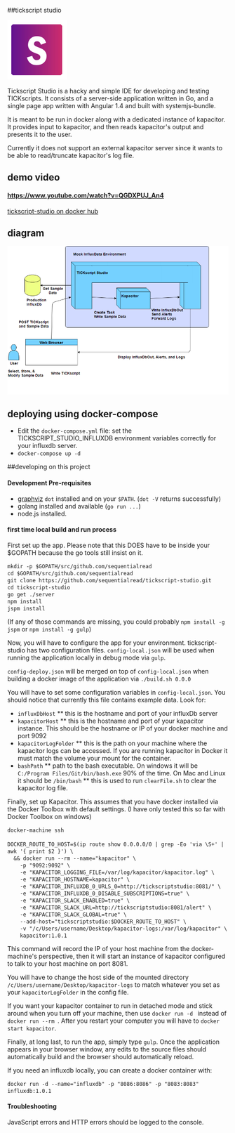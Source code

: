 ##tickscript studio

![logo](readme/studio.png)

Tickscript Studio is a hacky and simple IDE for developing and testing TICKscripts. It consists of a server-side application written in Go, and a single page app written with Angular 1.4 and built with systemjs-bundle.

It is meant to be run in docker along with a dedicated instance of kapacitor. It provides input to kapacitor, and then reads kapacitor's output and presents it to the user.

Currently it does not support an external kapacitor server since it wants to be able to read/truncate kapacitor's log file.

## demo video

#### https://www.youtube.com/watch?v=QGDXPUJ_An4

[tickscript-studio on docker hub](https://hub.docker.com/r/sequentialread/tickscript-studio/)

## diagram

![flow diagram](static/images/flow-diagram.png)

## deploying using docker-compose

* Edit the `docker-compose.yml` file: set the TICKSCRIPT_STUDIO_INFLUXDB environment variables correctly for your influxdb server.
* `docker-compose up -d`

##developing on this project

#### Development Pre-requisites

  * [graphviz](http://www.graphviz.org/Download..php) `dot` installed and on your `$PATH`. (`dot -V` returns successfully)
  * golang installed and available (`go run ...`)
  * node.js installed.

#### first time local build and run process

First set up the app. Please note that this DOES have to be inside your $GOPATH because the go tools still insist on it.

```
mkdir -p $GOPATH/src/github.com/sequentialread
cd $GOPATH/src/github.com/sequentialread
git clone https://github.com/sequentialread/tickscript-studio.git
cd tickscript-studio
go get ./server
npm install
jspm install
```

(If any of those commands are missing, you could probably `npm install -g jspm` or `npm install -g gulp`)

Now, you will have to configure the app for your environment. tickscript-studio has two configuration files. `config-local.json` will be used when running the application locally in debug mode via `gulp`.

`config-deploy.json` will be merged on top of `config-local.json` when building a docker image of the application via `./build.sh 0.0.0`

You will have to set some configuration variables in `config-local.json`. You should notice that currently this file contains example data. Look for:

* `influxDbHost`
** this is the hostname and port of your influxDb server
* `kapacitorHost`
** this is the hostname and port of your kapacitor instance. This should be the hostname or IP of your docker machine and port 9092
* `kapacitorLogFolder`
** this is the path on your machine where the kapacitor logs can be accessed. If you are running kapacitor in Docker it must match the volume your mount for the container.
* `bashPath`
** path to the bash executable. On windows it will be `C:/Program Files/Git/bin/bash.exe` 90% of the time. On Mac and Linux it should be `/bin/bash`
** this is used to run `clearFile.sh` to clear the kapacitor log file.

Finally, set up Kapacitor. This assumes that you have docker installed via the Docker Toolbox with default settings.
(I have only tested this so far with Docker Toolbox on windows)

```
docker-machine ssh

DOCKER_ROUTE_TO_HOST=$(ip route show 0.0.0.0/0 | grep -Eo 'via \S+' | awk '{ print $2 }') \
  && docker run --rm --name="kapacitor" \
    -p "9092:9092" \
    -e "KAPACITOR_LOGGING_FILE=/var/log/kapacitor/kapacitor.log" \
    -e "KAPACITOR_HOSTNAME=kapacitor" \
    -e "KAPACITOR_INFLUXDB_0_URLS_0=http://tickscriptstudio:8081/" \
    -e "KAPACITOR_INFLUXDB_0_DISABLE_SUBSCRIPTIONS=true" \
    -e "KAPACITOR_SLACK_ENABLED=true" \
    -e "KAPACITOR_SLACK_URL=http://tickscriptstudio:8081/alert" \
    -e "KAPACITOR_SLACK_GLOBAL=true" \
    --add-host="tickscriptstudio:$DOCKER_ROUTE_TO_HOST" \
    -v "/c/Users/username/Desktop/kapacitor-logs:/var/log/kapacitor" \
    kapacitor:1.0.1
```

This command will record the IP of your host machine from the docker-machine's perspective, then it will start an instance of kapacitor configured to talk to your host machine on port 8081.

You will have to change the host side of the mounted directory `/c/Users/username/Desktop/kapacitor-logs` to match whatever you set as your `kapacitorLogFolder` in the config file.

If you want your kapacitor container to run in detached mode and stick around when you turn off your machine, then use  `docker run -d ` instead of `docker run --rm `. After you restart your computer you will have to `docker start kapacitor`.

Finally, at long last, to run the app, simply type `gulp`. Once the application appears in your browser window, any edits to the source files should automatically build and the browser should automatically reload.

If you need an influxdb locally, you can create a docker container with:

```
docker run -d --name="influxdb" -p "8086:8086" -p "8083:8083" influxdb:1.0.1
```

#### Troubleshooting

JavaScript errors and HTTP errors should be logged to the console.
